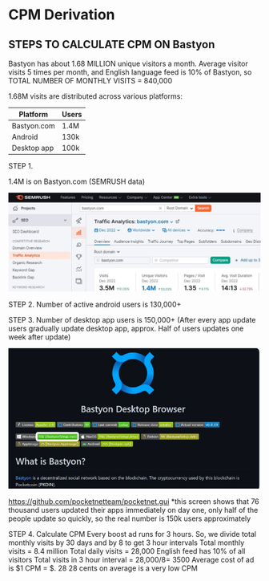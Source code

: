 # CPM Derivation


## STEPS TO CALCULATE CPM ON Bastyon

Bastyon has about 1.68 MILLION unique visitors a month. Average visitor visits 5 times per month, and English language feed is 10% of Bastyon, so TOTAL NUMBER OF MONTHLY VISITS = 840,000

1.68M visits are distributed across various platforms:


| Platform        | Users   |
|------------------|---------|
| Bastyon.com      | 1.4M    |
| Android          | 130k    |
| Desktop app      | 100k    |



STEP 1.

1.4M is on Bastyon.com (SEMRUSH data)

![alt text](semrush-bastyon-data.png)

STEP 2.
Number of active android users is 130,000+

STEP 3.
Number of desktop app users is 150,000+
(After every app update users gradually update desktop app, approx. Half of users updates one week after update)

![alt text](bastyon-desktop-browser.png)

https://github.com/pocketnetteam/pocketnet.gui
*this screen shows that 76 thousand users updated their apps immediately on day one, only half of the people update so quickly, so the real number is 150k users approximately

STEP 4.
Calculate CPM
Every boost ad runs for 3 hours. So, we divide total monthly visits by 30 days and by 8 to get 3 hour intervals
Total monthly visits = 8.4 million
Total daily visits = 28,000
English feed has 10% of all visitors
Total visits in 3 hour interval = 28,000/8= 3500
Average cost of ad is $1
CPM = $. 28
28 cents on average is a very low CPM